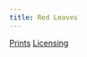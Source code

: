 ```yaml
---
title: Red Leaves
---
```

[Prints](https://pixels.com/featured/red-leaves-brady-lane.html)
[Licensing](https://licensing.pixels.com/featured/red-leaves-brady-lane.html)